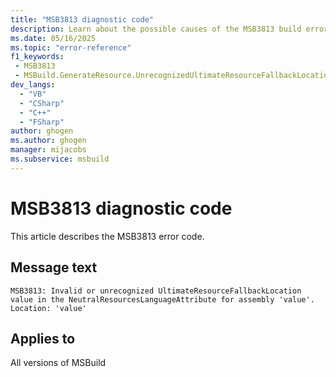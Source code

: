 ```yaml
---
title: "MSB3813 diagnostic code"
description: Learn about the possible causes of the MSB3813 build error, and get troubleshooting tips.
ms.date: 05/16/2025
ms.topic: "error-reference"
f1_keywords:
 - MSB3813
 - MSBuild.GenerateResource.UnrecognizedUltimateResourceFallbackLocation
dev_langs:
  - "VB"
  - "CSharp"
  - "C++"
  - "FSharp"
author: ghogen
ms.author: ghogen
manager: mijacobs
ms.subservice: msbuild
---
```


# MSB3813 diagnostic code

<!-- :::ErrorDefinitionDescription::: -->
<!-- :::editable-content name="introDescription"::: -->
This article describes the MSB3813 error code.
<!-- :::editable-content-end::: -->

## Message text

<!-- :::editable-content name="messageText"::: -->
`MSB3813: Invalid or unrecognized UltimateResourceFallbackLocation value in the NeutralResourcesLanguageAttribute for assembly 'value'. Location: 'value'`
<!-- :::editable-content-end::: -->
<!-- MSB3813: Invalid or unrecognized UltimateResourceFallbackLocation value in the NeutralResourcesLanguageAttribute for assembly "{1}". Location: "{0}" -->

<!-- :::editable-content name="postOutputDescription"::: -->
<!--
{StrBegin="MSB3813: "}
-->
<!-- :::editable-content-end::: -->
<!-- :::ErrorDefinitionDescription-end::: -->

## Applies to

All versions of MSBuild

